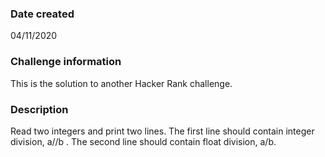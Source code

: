 ### Date created
04/11/2020

### Challenge information
This is the solution to another Hacker Rank challenge.

### Description
Read two integers and print two lines. The first line should contain integer division, a//b .
The second line should contain float division, a/b.
